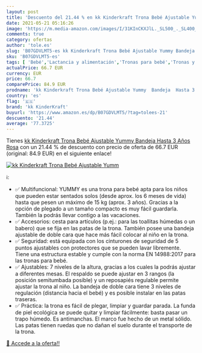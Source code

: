 ```yaml
---
layout: post
title: 'Descuento del 21.44 % en kk Kinderkraft Trona Bebé Ajustable Yumm'
date: 2021-05-21 05:16:26
image: 'https://m.media-amazon.com/images/I/31KInCKXJlL._SL500_._SL400_.jpg'
comments: true
category: ofertas
author: 'tole.es'
slug: 'B07GDVLMT5-es kk Kinderkraft Trona Bebé Ajustable Yummy Bandeja Hasta 3...'
sku: 'B07GDVLMT5-es'
tags: [ 'Bebé','Lactancia y alimentación','Tronas para bebé','Tronas y asientos','bebé','kk kinderkraft','trona', ]
actualPrice: 66.7 EUR
currency: EUR
price: 66.7
comparePrice: 84.9 EUR
prodname: 'kk Kinderkraft Trona Bebé Ajustable Yummy  Bandeja  Hasta 3 Años  Rosa'
country: 'es'
flag: '🇪🇸'
brand: 'kk KinderKraft'
buyurl: 'https://www.amazon.es/dp/B07GDVLMT5/?tag=tolees-21'
descuento: '21.44'
average: '77.3725'
---
```


Tienes [kk Kinderkraft Trona Bebé Ajustable Yummy  Bandeja  Hasta 3 Años  Rosa](https://www.amazon.es/dp/B07GDVLMT5/?tag=tolees-21) con un 21.44 % de descuento con precio de oferta de 66.7 EUR (original: 84.9 EUR) en el siguiente enlace!

[![kk Kinderkraft Trona Bebé Ajustable Yumm](https://m.media-amazon.com/images/I/31KInCKXJlL._SL500_._SL400_.jpg)](https://www.amazon.es/dp/B07GDVLMT5/?tag=tolees-21)

ℹ️:

- ✅ Multifuncional: YUMMY es una trona para bebé apta para los niños que pueden estar sentados solos (desde aprox. los 6 meses de vida) hasta que pesen un máximo de 15 kg (aprox. 3 años). Gracias a la opción de plegado a un tamaño compacto es muy fácil guardarla. También la podrás llevar contigo a las vacaciones.
- ✅ Accesorios: cesta para artículos (p.ej.: para las toallitas húmedas o un babero) que se fija en las patas de la trona. También posee una bandeja ajustable de doble cara que hace más fácil colocar al niño en la trona.
- ✅ Seguridad: está equipada con los cinturones de seguridad de 5 puntos ajustables con protectores que se pueden lavar libremente. Tiene una estructura estable y cumple con la norma EN 14988:2017 para las tronas para bebé.
- ✅ Ajustables: 7 niveles de la altura, gracias a los cuales la podrás ajustar a diferentes mesas. El respaldo se puede ajustar en 3 rangos (la posición semitumbada posible) y un reposapiés regulable permite ajustar la trona al niño. La bandeja de doble cara tiene 3 niveles de regulación (distancia hacia el bebé) y es posible instalar en las patas traseras.
- ✅ Práctica: la trona es fácil de plegar, limpiar y guardar parada. La funda de piel ecológica se puede quitar y limpiar fácilmente: basta pasar un trapo húmedo. Es antimanchas. El marco fue hecho de un metal sólido. Las patas tienen ruedas que no dañan el suelo durante el transporte de la trona.

[🛒 Accede a la oferta!!](https://www.amazon.es/dp/B07GDVLMT5/?tag=tolees-21)
